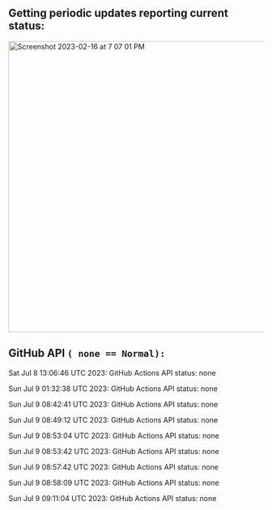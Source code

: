 
## Getting periodic updates reporting current status:
<img width="575" alt="Screenshot 2023-02-16 at 7 07 01 PM" src="https://user-images.githubusercontent.com/31228460/219539578-f880fea9-7a9d-4f7d-a7e2-5ce3d90ab466.png">

## GitHub API `( none == Normal):`

Sat Jul  8 13:06:46 UTC 2023: GitHub Actions API status: none

Sun Jul  9 01:32:38 UTC 2023: GitHub Actions API status: none

Sun Jul  9 08:42:41 UTC 2023: GitHub Actions API status: none

Sun Jul  9 08:49:12 UTC 2023: GitHub Actions API status: none

Sun Jul  9 08:53:04 UTC 2023: GitHub Actions API status: none

Sun Jul  9 08:53:42 UTC 2023: GitHub Actions API status: none

Sun Jul  9 08:57:42 UTC 2023: GitHub Actions API status: none

Sun Jul  9 08:58:09 UTC 2023: GitHub Actions API status: none

Sun Jul  9 09:11:04 UTC 2023: GitHub Actions API status: none
